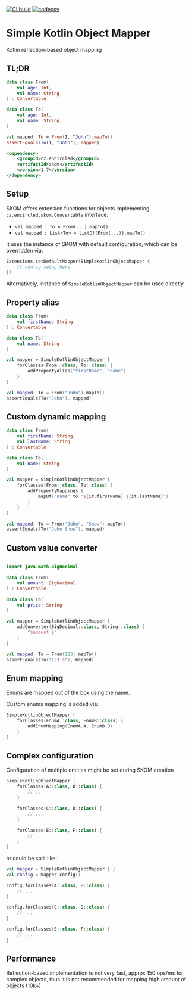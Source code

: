 [![CI build](https://github.com/encircled/skom/actions/workflows/run-tests-action.yml/badge.svg)](https://github.com/encircled/skom/actions/workflows/run-tests-action.yml)
[![codecov](https://codecov.io/gh/encircled/skom/branch/main/graph/badge.svg)](https://codecov.io/gh/encircled/skom)

# Simple Kotlin Object Mapper

Kotlin reflection-based object mapping

## TL;DR

```kotlin
data class From(
    val age: Int,
    val name: String
) : Convertable

data class To(
    val age: Int,
    val name: String
)

val mapped: To = From(1, "John").mapTo()
assertEquals(To(1, "John"), mapped)
```

```xml
<dependency>
    <groupId>cz.encircled</groupId>
    <artifactId>skom</artifactId>
    <version>1.7</version>
</dependency>
```

## Setup

SKOM offers extension functions for objects implementing `cz.encircled.skom.Convertable` interface:

- `val mapped : To = From(...).mapTo()`
- `val mapped : List<To> = listOf(From(...)).mapTo()`

it uses the instance of SKOM with default configuration, which can be overridden via:

```kotlin
Extensions.setDefaultMapper(SimpleKotlinObjectMapper {
    // config setup here
})
```

Alternatively, instance of `SimpleKotlinObjectMapper` can be used directly

## Property alias

```kotlin
data class From(
    val firstName: String
) : Convertable

data class To(
    val name: String
)

val mapper = SimpleKotlinObjectMapper {
    forClasses(From::class, To::class) {
        addPropertyAlias("firstName", "name")
    }
}

val mapped: To = From("John").mapTo()
assertEquals(To("John"), mapped)
```

## Custom dynamic mapping

```kotlin
data class From(
    val firstName: String,
    val lastName: String
) : Convertable

data class To(
    val name: String
)

val mapper = SimpleKotlinObjectMapper {
    forClasses(From::class, To::class) {
        addPropertyMappings {
            mapOf("name" to "${it.firstName} ${it.lastName}")
        }
    }
}

val mapped: To = From("John", "Snow").mapTo()
assertEquals(To("John Snow"), mapped)
```

## Custom value converter

```kotlin

import java.math.BigDecimal

data class From(
    val amount: BigDecimal
) : Convertable

data class To(
    val price: String
)

val mapper = SimpleKotlinObjectMapper {
    addConverter(BigDecimal::class, String::class) {
        "$amount $"
    }
}

val mapped: To = From(123).mapTo()
assertEquals(To("123 $"), mapped)
```

## Enum mapping

Enums are mapped out of the box using the name.

Custom enums mapping is added via:

```kotlin
SimpleKotlinObjectMapper {
    forClasses(EnumA::class, EnumB::class) {
        addEnumMapping(EnumA.A, EnumB.B)
    }
}
```

## Complex configuration

Configuration of multiple entities might be set during SKOM creation

```kotlin
SimpleKotlinObjectMapper {
    forClasses(A::class, B::class) {
        // ...
    }

    forClasses(C::class, D::class) {
        // ...
    }

    forClasses(E::class, F::class) {
        // ...
    }
}
```

or could be split like:

```kotlin
val mapper = SimpleKotlinObjectMapper { }
val config = mapper.config()

config.forClasses(A::class, B::class) {
    // ...
}

config.forClasses(C::class, D::class) {
    // ...
}

config.forClasses(E::class, F::class) {
    // ...
}
```

## Performance

Reflection-based implementation is not very fast, approx 150 ops/ms for complex objects, thus it is not recommended for
mapping high amount of objects (10k+)

